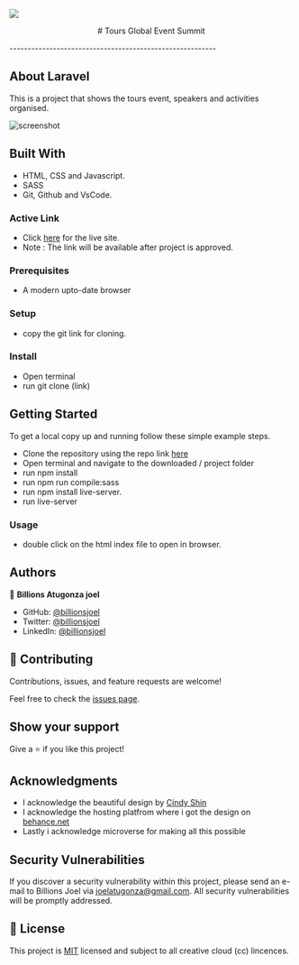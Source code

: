 ![](https://img.shields.io/badge/Microverse-blueviolet)

<p align="center"># Tours Global Event Summit </p>
---------------------------------------------------------

## About Laravel
This is a project that shows the tours event, speakers and activities organised.

![screenshot](./images/app-screenshot.png)

## Built With

- HTML, CSS and Javascript.
- SASS
- Git, Github and VsCode.

### Active Link
 - Click [here](https://billionsjoel.github.io/) for the live site.
 - Note : The link will be available after project is approved.

### Prerequisites
- A modern upto-date browser

### Setup
 - copy the git link for cloning.

### Install
 - Open terminal
 - run git clone (link)

## Getting Started

To get a local copy up and running follow these simple example steps.
  - Clone the repository using the repo link [here](git+https://github.com/billionsjoel/tour-event-app.git/)
  - Open terminal and navigate to the downloaded / project folder
  - run npm install
  - run npm run compile:sass
  - run npm install live-server.
  - run live-server

### Usage
- double click on the html index file to open in browser.

## Authors

👤 **Billions Atugonza joel**

- GitHub: [@billionsjoel](https://github.com/billionsjoel)
- Twitter: [@billionsjoel](https://twitter.com/BillionsJoel)
- LinkedIn: [@billionsjoel](https://www.linkedin.com/in/billionsjoel/)


## 🤝 Contributing

Contributions, issues, and feature requests are welcome!

Feel free to check the [issues page](https://github.com/billionsjoel/tour-event-app/issues).

## Show your support

Give a ⭐️ if you like this project!

## Acknowledgments

- I acknowledge the beautiful design by [Cindy Shin](https://www.behance.net/adagio07)
- I acknowledge the hosting platfrom where i got the design on [behance.net](behance.net)
- Lastly i acknowledge microverse for making all this possible

## Security Vulnerabilities

If you discover a security vulnerability within this project, please send an e-mail to Billions Joel via [joelatugonza@gmail.com](mailto:joelatugonza@gmail.com). All security vulnerabilities will be promptly addressed.


## 📝 License

This project is [MIT](./MIT.md) licensed and subject to all creative cloud (cc) lincences.

